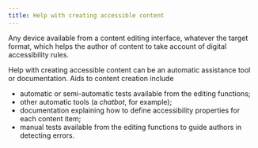 ```yaml
---
title: Help with creating accessible content
---
```


Any device available from a content editing interface, whatever the target format, which helps the author of content to take account of digital accessibility rules. 

Help with creating accessible content can be an automatic assistance tool or documentation. Aids to content creation include 
- automatic or semi-automatic tests available from the editing functions;
- other automatic tools (a <i lang="en">chatbot</i>, for example);
- documentation explaining how to define accessibility properties for each content item;
- manual tests available from the editing functions to guide authors in detecting errors.